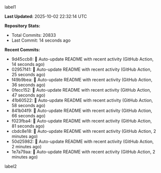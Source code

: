 
label1 
<!-- ACTIVITY_START -->
**Last Updated:** 2025-10-02 22:32:14 UTC

**Repository Stats:**
- Total Commits: 20833
- Last Commit: 14 seconds ago

**Recent Commits:**
- 9d45ccb8: 🤖 Auto-update README with recent activity (GitHub Action, 14 seconds ago)
- 02957f41: 🤖 Auto-update README with recent activity (GitHub Action, 25 seconds ago)
- f49b9bea: 🤖 Auto-update README with recent activity (GitHub Action, 36 seconds ago)
- 0fecc152: 🤖 Auto-update README with recent activity (GitHub Action, 47 seconds ago)
- 41b60522: 🤖 Auto-update README with recent activity (GitHub Action, 58 seconds ago)
- 841b04f9: 🤖 Auto-update README with recent activity (GitHub Action, 66 seconds ago)
- f023fba4: 🤖 Auto-update README with recent activity (GitHub Action, 81 seconds ago)
- cbdc8e18: 🤖 Auto-update README with recent activity (GitHub Action, 2 minutes ago)
- 50d25982: 🤖 Auto-update README with recent activity (GitHub Action, 2 minutes ago)
- 1e7a79aa: 🤖 Auto-update README with recent activity (GitHub Action, 2 minutes ago)
<!-- ACTIVITY_END -->

label2
